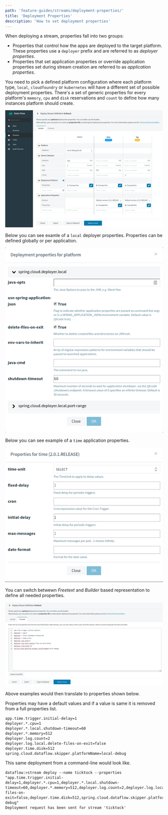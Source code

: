 ```yaml
---
path: 'feature-guides/streams/deployment-properties/'
title: 'Deployment Properties'
description: 'How to set deployment properties'
---
```


When deploying a stream, properties fall into two groups:

- Properties that control how the apps are deployed to the target platform. These properties use a `deployer` prefix and are referred to as _deployer properties_.
- Properties that set application properties or override application properties set during stream creation are referred to as _application properties_.

You need to pick a defined platform configuration where each platform type, `local`, `cloudfoundry` or `kubernetes` will have a different set of possible deployment properties. There's a set of generic properties for every platform's `memory`, `cpu` and `disk` reservations and `count` to define how many instances platform should create.

![Deployment Properties Overview](images/deployment-properties-1.png)

Below you can see examle of a `local` deployer properties. Properties can be defined globally or per application.

![Deployment Properties Deployer Dialog](images/deployment-properties-2.png)

Below you can see example of a `time` application properties.

![Deployment Properties Application Dialog](images/deployment-properties-4.png)

You can switch betwewn _Freetext_ and _Builder_ based representation to define all needed properties.

![Deployment Properties Freetext](images/deployment-properties-3.png)

Above examples would then translate to properties shown below.

<!--NOTE-->

Properties may have a default values and if a value is same it is removed from a full properties list.

<!--END_NOTE-->

```
app.time.trigger.initial-delay=1
deployer.*.cpu=1
deployer.*.local.shutdown-timeout=60
deployer.*.memory=512
deployer.log.count=2
deployer.log.local.delete-files-on-exit=false
deployer.time.disk=512
spring.cloud.dataflow.skipper.platformName=local-debug
```

This same deployment from a command-line would look like.

```
dataflow:>stream deploy --name ticktock --properties "app.time.trigger.initial-delay=1,deployer.*.cpu=1,deployer.*.local.shutdown-timeout=60,deployer.*.memory=512,deployer.log.count=2,deployer.log.local.delete-files-on-exit=false,deployer.time.disk=512,spring.cloud.dataflow.skipper.platformName=local-debug"
Deployment request has been sent for stream 'ticktock'
```
